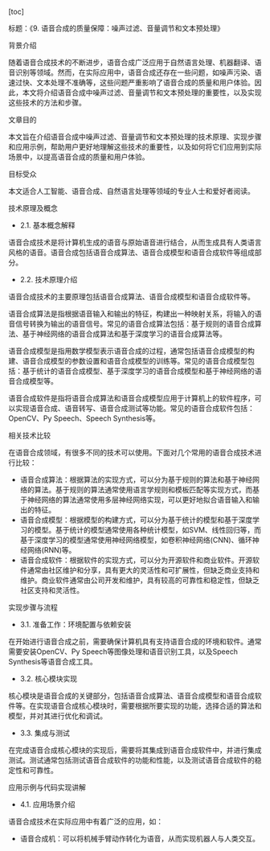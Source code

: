 
[toc]                    
                
                
标题：《9. 语音合成的质量保障：噪声过滤、音量调节和文本预处理》

背景介绍

随着语音合成技术的不断进步，语音合成广泛应用于自然语言处理、机器翻译、语音识别等领域。然而，在实际应用中，语音合成还存在一些问题，如噪声污染、语速过快、文本处理不准确等，这些问题严重影响了语音合成的质量和用户体验。因此，本文将介绍语音合成中噪声过滤、音量调节和文本预处理的重要性，以及实现这些技术的方法和步骤。

文章目的

本文旨在介绍语音合成中噪声过滤、音量调节和文本预处理的技术原理、实现步骤和应用示例，帮助用户更好地理解这些技术的重要性，以及如何将它们应用到实际场景中，以提高语音合成的质量和用户体验。

目标受众

本文适合人工智能、语音合成、自然语言处理等领域的专业人士和爱好者阅读。

技术原理及概念

- 2.1. 基本概念解释

语音合成技术是将计算机生成的语音与原始语音进行结合，从而生成具有人类语言风格的语音。语音合成包括语音合成算法、语音合成模型和语音合成软件等组成部分。

- 2.2. 技术原理介绍

语音合成技术的主要原理包括语音合成算法、语音合成模型和语音合成软件等。

语音合成算法是指根据语音输入和输出的特征，构建出一种映射关系，将输入的语音信号转换为输出的语音信号。常见的语音合成算法包括：基于规则的语音合成算法、基于神经网络的语音合成算法和基于深度学习的语音合成算法等。

语音合成模型是指用数学模型表示语音合成的过程，通常包括语音合成模型的构建、语音合成模型的参数设置和语音合成模型的训练等。常见的语音合成模型包括：基于统计的语音合成模型、基于深度学习的语音合成模型和基于神经网络的语音合成模型等。

语音合成软件是指将语音合成算法和语音合成模型应用于计算机上的软件程序，可以实现语音合成、语音转写、语音合成测试等功能。常见的语音合成软件包括：OpenCV、Py Speech、Speech Synthesis等。

相关技术比较

在语音合成领域，有很多不同的技术可以使用。下面对几个常用的语音合成技术进行比较：

- 语音合成算法：根据算法的实现方式，可以分为基于规则的算法和基于神经网络的算法。基于规则的算法通常使用语言学规则和模板匹配等实现方式，而基于神经网络的算法通常使用多层神经网络实现，可以更好地拟合语音输入和输出的特征。
- 语音合成模型：根据模型的构建方式，可以分为基于统计的模型和基于深度学习的模型。基于统计的模型通常使用各种统计模型，如SVM、线性回归等，而基于深度学习的模型通常使用神经网络模型，如卷积神经网络(CNN)、循环神经网络(RNN)等。
- 语音合成软件：根据软件的实现方式，可以分为开源软件和商业软件。开源软件通常由社区维护和分享，具有更大的灵活性和可扩展性，但缺乏商业支持和维护。商业软件通常由公司开发和维护，具有较高的可靠性和稳定性，但缺乏社区支持和灵活性。

实现步骤与流程

- 3.1. 准备工作：环境配置与依赖安装

在开始进行语音合成之前，需要确保计算机具有支持语音合成的环境和软件。通常需要安装OpenCV、Py Speech等图像处理和语音识别工具，以及Speech Synthesis等语音合成工具。

- 3.2. 核心模块实现

核心模块是语音合成的关键部分，包括语音合成算法、语音合成模型和语音合成软件等。在实现语音合成核心模块时，需要根据所要实现的功能，选择合适的算法和模型，并对其进行优化和调试。

- 3.3. 集成与测试

在完成语音合成核心模块的实现后，需要将其集成到语音合成软件中，并进行集成测试。测试通常包括测试语音合成软件的功能和性能，以及测试语音合成软件的稳定性和可靠性。

应用示例与代码实现讲解

- 4.1. 应用场景介绍

语音合成技术在实际应用中有着广泛的应用，如：

- 语音合成机：可以将机械手臂动作转化为语音，从而实现机器人与人类交互。


